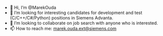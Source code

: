 - 👋 Hi, I’m @MarekOuda
- 👀 I’m looking for interesting candidates for development and test (C/C++/C#/Python) positions in Siemens Advanta.
- 💞️ I’m looking to collaborate on job search with anyone who is interested.
- 📫 How to reach me: marek.ouda.ext@siemens.com

<!---
MarekOuda/MarekOuda is a ✨ special ✨ repository because its `README.md` (this file) appears on your GitHub profile.
You can click the Preview link to take a look at your changes.
--->
